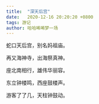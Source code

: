 ```yaml
---
title:  "深天后宫"
date:   2020-12-16 20:20:20 +0800
tags: 游记
author: 哈哈唏唏梦一场
---
```



蛇口天后宫，别名妈祖庙。

再又海神寺，出海祭真神。

座北南相行，雄伟华丽容。

东立钟楼鸣，西座鼓楼声。

游客了了几，天柱钟鼓动。
